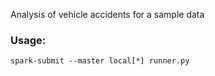 Analysis of vehicle accidents for a sample data

### Usage:
```console
spark-submit --master local[*] runner.py
```
